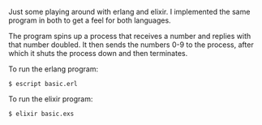 Just some playing around with erlang and elixir. I implemented the same program
in both to get a feel for both languages.

The program spins up a process that receives a number and replies with that
number doubled. It then sends the numbers 0-9 to the process, after which it
shuts the process down and then terminates.

To run the erlang program:

    $ escript basic.erl

To run the elixir program:

    $ elixir basic.exs
